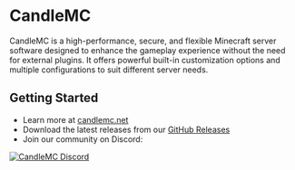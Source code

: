 # CandleMC  

CandleMC is a high-performance, secure, and flexible Minecraft server software designed to enhance the gameplay experience without the need for external plugins. It offers powerful built-in customization options and multiple configurations to suit different server needs.

## Getting Started
- Learn more at [candlemc.net](https://candlemc.net)  
- Download the latest releases from our [GitHub Releases](https://github.com/CandleMinecraft/Candle/releases)
- Join our community on Discord:  

<a href="https://discord.gg/invite/a8Sj3dUcB4">  
         <img alt="CandleMC Discord" src="https://discord.com/api/guilds/1278754575687618670/widget.png?style=banner2">  
</a>  
